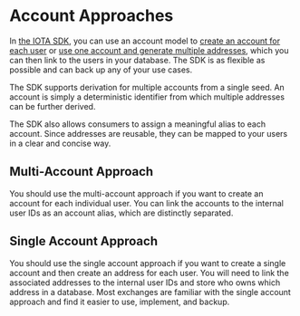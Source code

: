 # Account Approaches

In [the IOTA SDK](../welcome.md), you can use an account model
to [create an account for each user](#multi-account-approach)
or [use one account and generate multiple addresses](#single-account-approach), which you can then link to the users in
your database. The SDK is as flexible as possible and can back up any of your use cases.

The SDK supports derivation for multiple accounts from a single seed. An account is simply a deterministic
identifier from which multiple addresses can be further derived.

The SDK also allows consumers to assign a meaningful alias to each account. Since addresses are reusable, they can
be mapped to your users in a clear and concise way.

## Multi-Account Approach

You should use the multi-account approach if you want to create an account for each individual user. You can link the
accounts to the internal user IDs as an account alias, which are distinctly separated.

## Single Account Approach

You should use the single account approach if you want to create a single account and then create an address for each
user. You will need to link the associated addresses to the internal user IDs and store who owns which address in a
database. Most exchanges are familiar with the single account approach and find it easier to use, implement, and backup.
